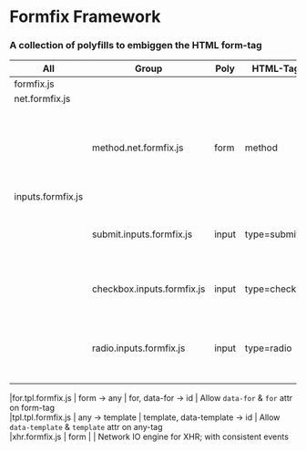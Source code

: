 # Formfix Framework

### A collection of polyfills to embiggen the HTML form-tag


All   | Group      | Poly      | HTML-Tags       | Attrs                           | Description                                            
------|------------|-----------|-----------------|---------------------------------|----------------------------------------------------
formfix.js                   |||                 |                                 |                                   
 | net.formfix.js             ||                 |                                 |  
 || method.net.formfix.js   |  form          | method                     | Allow additional HTTP methods (PUT, PATCH, DELETE)         
 | inputs.formfix.js          ||                 |                                 |   
 || submit.inputs.formfix.js   |  input          | type=submit                     | Disable submit on form send; enable on receive         
 || checkbox.inputs.formfix.js |  input          | type=checkbox                   | Allow unchecked to be sent on submit                   
 || radio.inputs.formfix.js    |  input          | type=radio                      | Allow `data-current` & `current` for easier templating 

|for.tpl.formfix.js       | form -> any     | for, data-for -> id             | Allow `data-for` & `for` attr on form-tag              
|tpl.tpl.formfix.js       | any -> template | template, data-template -> id   | Allow `data-template` & `template` attr on any-tag              
|xhr.formfix.js       | form            |                                 | Network IO engine for XHR; with consistent events      
